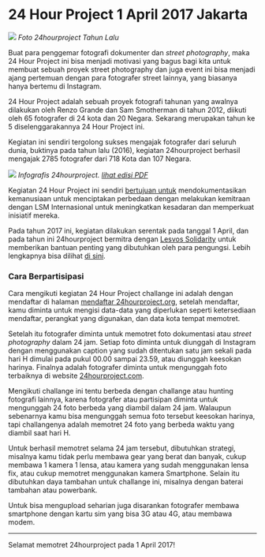 # 24 Hour Project 1 April 2017 Jakarta

![](https://68.media.tumblr.com/50356ee7df920b8bb0810662d2ce1519/tumblr_oncrvwUDVs1u01euvo2_1280.jpg)
*Foto 24hourproject Tahun Lalu*

Buat para penggemar fotografi dokumenter dan *street photography*, maka 24 Hour Project ini bisa menjadi motivasi yang bagus bagi kita untuk membuat sebuah proyek street photography dan juga event ini bisa menjadi ajang pertemuan dengan para fotografer street lainnya, yang biasanya hanya bertemu di Instagram.

24 Hour Project adalah sebuah proyek fotografi tahunan yang awalnya dilakukan oleh Renzo Grande dan Sam Smotherman di tahun 2012, diikuti oleh 65 fotografer di 24 kota dan 20 Negara. Sekarang merupakan tahun ke 5 diselenggarakannya 24 Hour Project ini. 

Kegiatan ini sendiri tergolong sukses mengajak fotografer dari seluruh dunia, buktinya pada tahun lalu (2016), kegiatan 24hourproject berhasil mengajak 2785 fotografer dari 718 Kota dan 107 Negara. 

![](https://68.media.tumblr.com/eb441aedf0adb47cc7ae0d084f6ed1dc/tumblr_oncrvwUDVs1u01euvo3_r1_1280.jpg)
*Infografis 24hourproject. [lihat edisi PDF](https://drive.google.com/file/d/0ByfrRVtqWe8WVzF3S0NNWTZLTGM/view)*

Kegiatan 24 Hour Project ini sendiri [bertujuan untuk](http://www.24hourproject.org/causes) mendokumentasikan kemanusiaan untuk menciptakan perbedaan dengan melakukan kemitraan dengan LSM Internasional untuk meningkatkan kesadaran dan memperkuat inisiatif mereka.

Pada tahun 2017 ini, kegiatan dilakukan serentak pada tanggal 1 April, dan pada tahun ini 24hourproject bermitra dengan [Lesvos Solidarity](http://www.lesvossolidarity.org/) untuk memberikan bantuan penting yang dibutuhkan oleh para pengungsi. Lebih lengkapnya bisa dilihat [di sini](http://www.24hourproject.org/causes).

### Cara Berpartisipasi

Cara mengikuti kegiatan 24 Hour Project challange ini adalah dengan mendaftar di halaman [mendaftar 24hourproject.org](http://www.24hourproject.org/user/register), setelah mendaftar, kamu diminta untuk mengisi data-data yang diperlukan seperti ketersediaan mendaftar, perangkat yang digunakan, dan data kota tempat memotret.

Setelah itu fotografer diminta untuk memotret foto dokumentasi atau *street photography* dalam 24 jam. Setiap foto diminta untuk diunggah di Instagram dengan menggunakan caption yang sudah ditentukan satu jam sekali pada hari H dimulai pada pukul 00.00 sampai 23.59, atau diunggah keesokan harinya. Finalnya adalah fotografer diminta untuk mengunggah foto terbaiknya di website [24hourproject.com](http://www.24hourproject.org).

Mengikuti challange ini tentu berbeda dengan challange atau hunting fotografi lainnya, karena fotografer atau partisipan diminta untuk mengunggah 24 foto berbeda yang diambil dalam 24 jam. Walaupun sebenarnya kamu bisa mengunggah semua foto tersebut keesokan harinya, tapi challangenya adalah memotret 24 foto yang berbeda waktu yang diambil saat hari H.

Untuk berhasil memotret selama 24 jam tersebut, dibutuhkan strategi, misalnya kamu tidak perlu membawa gear yang berat dan banyak, cukup membawa 1 kamera 1 lensa, atau kamera yang sudah menggunakan lensa fix, atau cukup memotret menggunakan kamera Smartphone. Selain itu dibutuhkan daya tambahan untuk challange ini, misalnya dengan baterai tambahan atau powerbank. 

Untuk bisa mengupload seharian juga disarankan fotografer membawa smartphone dengan kartu sim yang bisa 3G atau 4G, atau membawa modem.
 
---

Selamat memotret 24hourproject pada 1 April 2017!
